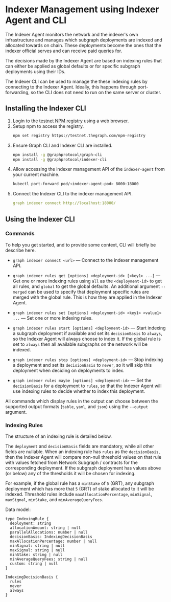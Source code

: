 # Indexer Management using Indexer Agent and CLI

The Indexer Agent monitors the network and the indexer's own infrastructure
and manages which subgraph deployments are indexed and allocated towards on chain. These deployments become the ones that the indexer official serves and can receive paid queries for.

The decisions made by the Indexer Agent are based on indexing rules that can
either be applied as global defaults or for specific subgraph deployments
using their IDs.

The Indexer CLI can be used to manage the these indexing rules by connecting
to the Indexer Agent. Ideally, this happens through port-forwarding, so the
CLI does not need to run on the same server or cluster.

## Installing the Indexer CLI

1. Login to the [testnet NPM registry](`https://testnet.thegraph.com/npm-registry/`) using a web browser.
2. Setup npm to access the registry.
   ```sh
   npm set registry https://testnet.thegraph.com/npm-registry
   ```
3. Ensure Graph CLI and Indexer CLI are installed.
   ```sh
   npm install -g @graphprotocol/graph-cli
   npm install -g @graphprotocol/indexer-cli 
   ``` 
4. Allow accessing the indexer management API of the `indexer-agent`
   from your current machine.
   ```sh
   kubectl port-forward pod/<indexer-agent-pod> 8000:18000
   ```
5. Connect the Indexer CLI to the indexer management API.
    ```yaml
    graph indexer connect http://localhost:18000/
    ```

## Using the Indexer CLI

### Commands

To help you get started, and to provide some context, CLI will briefly be describe here. 

* `graph indexer connect <url>` — Connect to the indexer management API.

* `graph indexer rules get [options] <deployment-id> [<key1> ...]` — Get one or
  more indexing rules using `all` as the `<deployment-id>` to get all rules,
  and `global` to get the global defaults. An additional argument `--merged`
  can be used to specify that deployment specific rules are merged with the
  global rule. This is how they are applied in the Indexer Agent.

* `graph indexer rules set [options] <deployment-id> <key1> <value1> ...` — Set
  one or more indexing rules.

* `graph indexer rules start [options] <deployment-id>` — Start indexing a
  subgraph deployment if available and set its `decisionBasis` to `always`, so
  the Indexer Agent will always choose to index it. If the global rule is set
  to `always` then all available subgraphs on the network will be indexed.

* `graph indexer rules stop [options] <deployment-id>` — Stop indexing a
  deployment and set its `decisionBasis` to `never`, so it will skip this
  deployment when deciding on deployments to index.

* `graph indexer rules maybe [options] <deployment-id>` — Set the
  `decisionBasis` for a deployment to `rules`, so that the Indexer Agent will
  use indexing rules to decide whether to index this deployment.

All commands which display rules in the output can choose between the
supported output formats (`table`, `yaml`, and `json`) using the `--output`
argument.
 
### Indexing Rules

The structure of an indexing rule is detailed below.

The `deployment` and `decisionBasis` fields are mandatory, while all other
fields are nullable. When an indexing rule has `rules` as the
`decisionBasis`, then the Indexer Agent will compare non-null threshold
values on that rule with values fetched from Network Subgraph / contracts for
the corresponding deployment. If the subgraph deployment has values above (or
below) any of the thresholds it will be chosen for indexing.

For example, if the global rule has a `minStake` of `5` (GRT), any subgraph
deployment which has more that `5` (GRT) of stake allocated to it will be
indexed. Threshold rules include `maxAllocationPercentage`, `minSignal`,
`maxSignal`, `minStake`, and `minAverageQueryFees`.

Data model:

```
type IndexingRule {
  deployment: string
  allocationAmount: string | null
  parallelAllocations: number | null
  decisionBasis: IndexingDecisionBasis
  maxAllocationPercentage: number | null
  minSignal: string | null
  maxSignal: string | null
  minStake: string | null
  minAverageQueryFees: string | null
  custom: string | null  
}

IndexingDecisionBasis {
  rules
  never
  always
}
```
